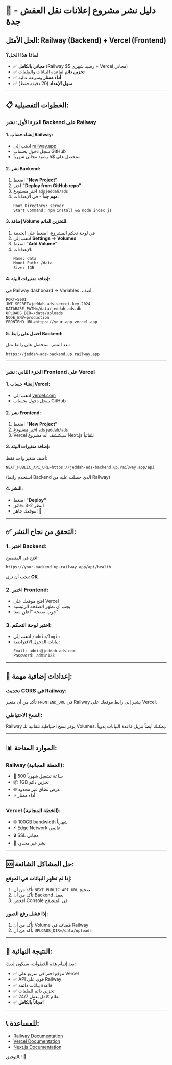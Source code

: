# 🚀 دليل نشر مشروع إعلانات نقل العفش - جدة

## الحل الأمثل: Railway (Backend) + Vercel (Frontend)

### لماذا هذا الحل؟
- ✅ **مجاني بالكامل** (Railway $5 رصيد شهري + Vercel مجاني)
- ✅ **تخزين دائم** لقاعدة البيانات والملفات
- ✅ **أداء ممتاز** وسرعة عالية
- ✅ **سهل الإعداد** (20 دقيقة فقط)

---

## 📋 الخطوات التفصيلية:

### الجزء الأول: نشر Backend على Railway

#### 1. إنشاء حساب Railway:
- اذهب إلى [railway.app](https://railway.app)
- سجل دخول بحساب GitHub
- ستحصل على $5 رصيد مجاني شهرياً

#### 2. نشر Backend:
1. اضغط **"New Project"**
2. اختر **"Deploy from GitHub repo"**
3. اختر مستودع `adsjeddah/ads`
4. **مهم جداً** - في الإعدادات:
   ```
   Root Directory: server
   Start Command: npm install && node index.js
   ```

#### 3. إضافة Volume للتخزين الدائم:
1. في لوحة تحكم المشروع، اضغط على الخدمة
2. اذهب إلى **Settings** → **Volumes**
3. اضغط **"Add Volume"**
4. الإعدادات:
   ```
   Name: data
   Mount Path: /data
   Size: 1GB
   ```

#### 4. إضافة متغيرات البيئة:
في Railway dashboard → Variables، أضف:
```
PORT=5001
JWT_SECRET=jeddah-ads-secret-key-2024
DATABASE_PATH=/data/jeddah_ads.db
UPLOADS_DIR=/data/uploads
NODE_ENV=production
FRONTEND_URL=https://your-app.vercel.app
```

#### 5. احصل على رابط Backend:
بعد النشر، ستحصل على رابط مثل:
```
https://jeddah-ads-backend.up.railway.app
```

---

### الجزء الثاني: نشر Frontend على Vercel

#### 1. إنشاء حساب Vercel:
- اذهب إلى [vercel.com](https://vercel.com)
- سجل دخول بحساب GitHub

#### 2. نشر Frontend:
1. اضغط **"New Project"**
2. اختر مستودع `adsjeddah/ads`
3. Vercel سيكتشف أنه مشروع Next.js تلقائياً

#### 3. إضافة متغيرات البيئة:
أضف متغير واحد فقط:
```
NEXT_PUBLIC_API_URL=https://jeddah-ads-backend.up.railway.app/api
```
(استخدم رابط Backend الذي حصلت عليه من Railway)

#### 4. النشر:
- اضغط **"Deploy"**
- انتظر 2-3 دقائق
- موقعك جاهز! 🎉

---

## ✅ التحقق من نجاح النشر:

### 1. اختبر Backend:
افتح في المتصفح:
```
https://your-backend.up.railway.app/api/health
```
يجب أن ترى: **OK**

### 2. اختبر Frontend:
- افتح موقعك على Vercel
- يجب أن تظهر الصفحة الرئيسية
- جرب صفحة "أعلن معنا"

### 3. اختبر لوحة التحكم:
- اذهب إلى `/admin/login`
- بيانات الدخول الافتراضية:
  ```
  Email: admin@jeddah-ads.com
  Password: admin123
  ```

---

## 🔧 إعدادات إضافية مهمة:

### تحديث CORS في Railway:
تأكد من أن متغير `FRONTEND_URL` في Railway يشير إلى رابط موقعك على Vercel.

### النسخ الاحتياطي:
Railway يوفر نسخ احتياطية تلقائية للـ Volumes. يمكنك أيضاً تنزيل قاعدة البيانات يدوياً.

---

## 📊 الموارد المتاحة:

### Railway (الخطة المجانية):
- 💾 500 ساعة تشغيل شهرياً
- 📦 1GB تخزين دائم
- 🌐 عرض نطاق غير محدود
- ⚡ أداء ممتاز

### Vercel (الخطة المجانية):
- 🌐 100GB bandwidth شهرياً
- ⚡ Edge Network عالمي
- 🔒 SSL مجاني
- 🚀 نشر غير محدود

---

## 🆘 حل المشاكل الشائعة:

### إذا لم تظهر البيانات في الموقع:
1. تأكد من أن `NEXT_PUBLIC_API_URL` صحيح
2. تأكد من أن Backend يعمل
3. افحص Console في المتصفح

### إذا فشل رفع الصور:
1. تأكد من أن Volume مُضاف في Railway
2. تأكد من أن `UPLOADS_DIR=/data/uploads`

---

## 🎯 النتيجة النهائية:

بعد إتمام هذه الخطوات، سيكون لديك:
- ✅ موقع احترافي سريع على Vercel
- ✅ API قوي على Railway
- ✅ قاعدة بيانات دائمة
- ✅ تخزين دائم للملفات
- ✅ نظام كامل يعمل 24/7
- ✅ **مجاناً بالكامل!**

---

## 📞 للمساعدة:
- [Railway Documentation](https://docs.railway.app)
- [Vercel Documentation](https://vercel.com/docs)
- [Next.js Documentation](https://nextjs.org/docs)

بالتوفيق! 🚀